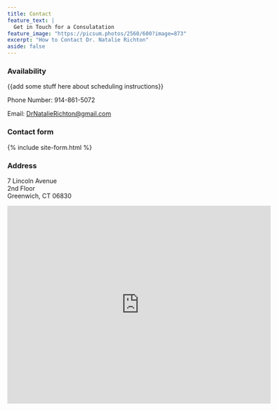 ```yaml
---
title: Contact
feature_text: |
  Get in Touch for a Consulatation
feature_image: "https://picsum.photos/2560/600?image=873"
excerpt: "How to Contact Dr. Natalie Richton"
aside: false
---
```


### Availability

{{add some stuff here about scheduling instructions}} 


Phone Number: 914-861-5072

Email: DrNatalieRichton@gmail.com



### Contact form

{% include site-form.html %}


### Address
7 Lincoln Avenue <br>
2nd Floor <br>
Greenwich, CT 06830

<iframe src="https://www.google.com/maps/embed?pb=!1m18!1m12!1m3!1d3009.797246354258!2d-73.62571128458535!3d41.02969157929854!2m3!1f0!2f0!3f0!3m2!1i1024!2i768!4f13.1!3m3!1m2!1s0x89c29845e7ece93b%3A0x1cb89236adfa7324!2s7+Lincoln+Ave+2nd+Floor%2C+Greenwich%2C+CT+06830!5e0!3m2!1sen!2sus!4v1542598903566" width="600" height="450" frameborder="0" style="border:0" allowfullscreen></iframe>


